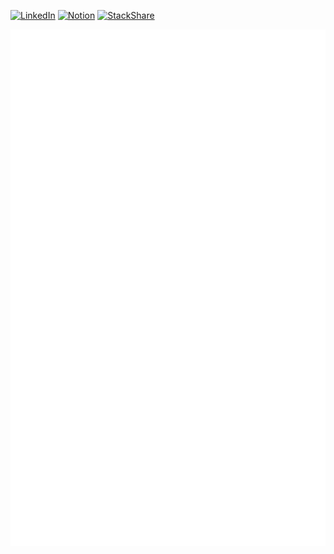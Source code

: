 [![LinkedIn](https://img.shields.io/badge/-LinkedIn-0077b5?style=round-square&logo=linkedin&logoColor=white&link=https://www.linkedin.com/in/johan-park)](https://www.linkedin.com/in/johan-park)
[![Notion](https://img.shields.io/badge/-Resume-white?style=round-square&logo=notion&logoColor=black&link=https://writtic.me)](https://writtic.me)
[![StackShare](http://img.shields.io/badge/tech-stack-0690fa.svg?style=flat)](https://stackshare.io/writtic/my-stack)
<!-- ![Metrics](https://github.com/Writtic/Writtic/blob/master/github-metrics.svg) -->
<img src="/github-metrics.svg" alt="Metrics">

<!--
**Writtic/Writtic** is a ✨ _special_ ✨ repository because its `README.md` (this file) appears on your GitHub profile.

Here are some ideas to get you started:

- 🔭 I’m currently working on ...
- 🌱 I’m currently learning ...
- 👯 I’m looking to collaborate on ...
- 🤔 I’m looking for help with ...
- 💬 Ask me about ...
- 📫 How to reach me: ...
- 😄 Pronouns: ...
- ⚡ Fun fact: ...
-->
